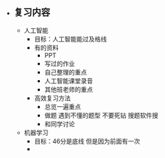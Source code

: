 - 复习内容
	-
	- 人工智能
		- 目标：人工智能能过及格线
		- 有的资料
			- PPT
			- 写过的作业
			- 自己整理的重点
			- 人工智能课堂录音
			- 其他班老师的重点
		- 高效复习方法
			- 总览一遍重点
			- 做题 遇到不懂的题型 不要死钻 搜题软件搜
			- 和同学讨论
	- 机器学习
		- 目标：46分是底线 但是因为前面有一次
		-
